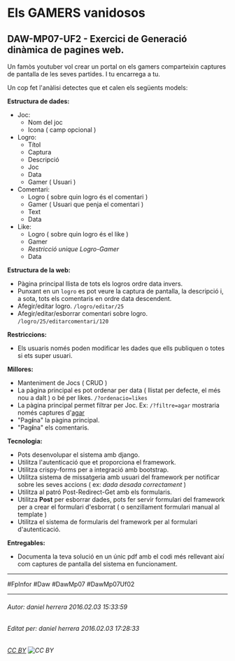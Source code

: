 # Els GAMERS vanidosos
## DAW-MP07-UF2 - Exercici de Generació dinàmica de pagines web.
Un famòs youtuber vol crear un portal on els gamers comparteixin captures de pantalla de les seves partides. I tu encarrega a tu.

Un cop fet l'anàlisi detectes que et calen els següents models:

**Estructura de dades:**

* Joc:
    * Nom del joc
    * Icona ( camp opcional )
* Logro:
    * Títol
    * Captura
    * Descripció
    * Joc
    * Data
    * Gamer ( Usuari )
* Comentari:
    * Logro ( sobre quin logro és el comentari )
    * Gamer ( Usuari que penja el comentari )
    * Text
    * Data
* Like:
    * Logro ( sobre quin logro és el like )
    * Gamer
    * *Restricció unique Logro-Gamer*
    * Data

**Estructura de la web:**

* Pàgina principal llista de tots els logros ordre data invers.
* Punxant en un `logro` es pot veure la captura de pantalla, la descripció i, a sota, tots els comentaris en ordre data descendent.
* Afegir/editar logro.  `/logro/editar/25`
* Afegir/editar/esborrar comentari sobre logro. `/logro/25/editarcomentari/120`

**Restriccions:**

* Els usuaris només poden modificar les dades que ells publiquen o totes si ets super usuari.

**Millores:**

* Manteniment de Jocs ( CRUD )
* La pàgina principal es pot ordenar per data ( llistat per defecte, el més nou a dalt ) o bé per likes. `/?ordenacio=likes`
* La pàgina principal permet filtrar per Joc. Ex: `/?filtre=agar` mostraria només captures d'[agar](http://agar.io/)
* "Pag**í**na" la pàgina principal.
* "Pag**í**na" els comentaris.

**Tecnologia:**

* Pots desenvolupar el sistema amb django.
* Utilitza l'autenticació que et proporciona el framework.
* Utilitza crispy-forms per a integració amb bootstrap.
* Utilitza sistema de missatgeria amb usuari del framework per notificar sobre les seves accions ( ex: *dada desada correctament* )
* Utilitza al patró Post-Redirect-Get amb els formularis.
* Utilitza **Post** per esborrar dades, pots fer servir formulari del framework per a crear el formulari d'esborrat ( o senzillament formulari manual al template )
* Utilitza el sistema de formularis del framework per al formulari d'autenticació.

**Entregables:**

* Documenta la teva solució en un únic pdf amb el codi més rellevant així com captures de pantalla del sistema en funcionament.



 

---

#FpInfor #Daw #DawMp07 #DawMp07Uf02

---

###### Autor: daniel herrera 2016.02.03 15:33:59
###### Editat per: daniel herrera 2016.02.03 17:28:33
###### [CC BY](https://creativecommons.org/licenses/by/4.0/) ![CC BY](https://licensebuttons.net/l/by/3.0/80x15.png)
